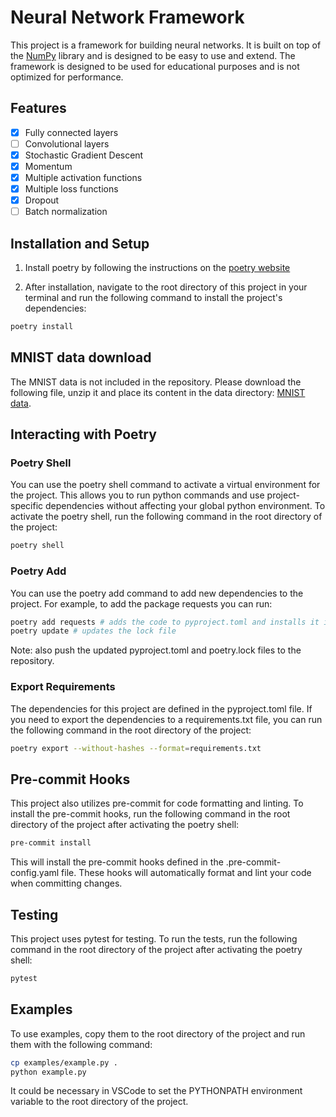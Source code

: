# Neural Network Framework

This project is a framework for building neural networks. It is built on top of the [NumPy](https://numpy.org/) library and is designed to be easy to use and extend. The framework is designed to be used for educational purposes and is not optimized for performance.

## Features

- [x] Fully connected layers
- [ ] Convolutional layers
- [x] Stochastic Gradient Descent
- [x] Momentum
- [x] Multiple activation functions
- [x] Multiple loss functions
- [x] Dropout
- [ ] Batch normalization

## Installation and Setup

1. Install poetry by following the instructions on the [poetry website](https://python-poetry.org/docs/#installation)

2. After installation, navigate to the root directory of this project in your terminal and run the following command to install the project's dependencies:

```bash
poetry install
```

## MNIST data download

The MNIST data is not included in the repository. Please download the following file, unzip it and place its content in the data directory:
[MNIST data](https://drive.google.com/file/d/1n-oOA7XDukD1rOSAlN_2nS2m5oSFeJNe/view?usp=sharing).

## Interacting with Poetry

### Poetry Shell

You can use the poetry shell command to activate a virtual environment for the project. This allows you to run python commands and use project-specific dependencies without affecting your global python environment. To activate the poetry shell, run the following command in the root directory of the project:

```bash
poetry shell
```

### Poetry Add

You can use the poetry add command to add new dependencies to the project. For example, to add the package requests you can run:

```bash
poetry add requests # adds the code to pyproject.toml and installs it in venv
poetry update # updates the lock file
```

Note: also push the updated pyproject.toml and poetry.lock files to the repository.

### Export Requirements

The dependencies for this project are defined in the pyproject.toml file. If you need to export the dependencies to a requirements.txt file, you can run the following command in the root directory of the project:

```bash
poetry export --without-hashes --format=requirements.txt
```

## Pre-commit Hooks

This project also utilizes pre-commit for code formatting and linting. To install the pre-commit hooks, run the following command in the root directory of the project after activating the poetry shell:

```bash
pre-commit install
```

This will install the pre-commit hooks defined in the .pre-commit-config.yaml file. These hooks will automatically format and lint your code when committing changes.

## Testing

This project uses pytest for testing. To run the tests, run the following command in the root directory of the project after activating the poetry shell:

```bash
pytest
```

## Examples

To use examples, copy them to the root directory of the project and run them with the following command:

```bash
cp examples/example.py .
python example.py
```

It could be necessary in VSCode to set the PYTHONPATH environment variable to the root directory of the project.
